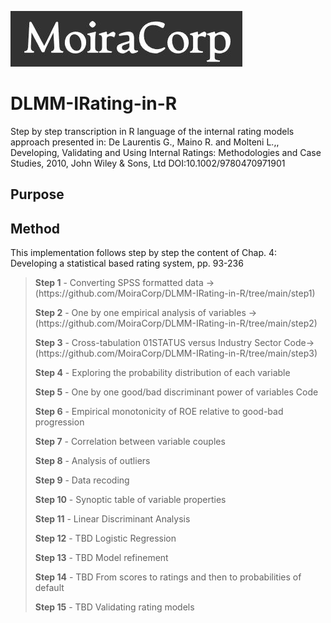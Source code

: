  ![MoiraCorp logo](/assets/images/MoiraCorp_Capture.jpg)
# DLMM-IRating-in-R
Step by step transcription in R language of the internal rating models approach presented in: De Laurentis G., Maino R. and Molteni L.,, Developing, Validating and Using Internal Ratings: Methodologies and Case Studies, 2010, John Wiley &amp; Sons, Ltd  DOI:10.1002/9780470971901 

## Purpose

## Method
This implementation follows step by step the content of Chap. 4:  Developing a statistical based rating system, pp. 93-236

> <p><strong>Step 1</strong> - Converting SPSS formatted data -> (https://github.com/MoiraCorp/DLMM-IRating-in-R/tree/main/step1)</p>
> <p><strong>Step 2</strong> - One by one empirical analysis of variables -> (https://github.com/MoiraCorp/DLMM-IRating-in-R/tree/main/step2)</p>
> <p><strong>Step 3</strong> - Cross-tabulation 01STATUS versus Industry Sector Code-> (https://github.com/MoiraCorp/DLMM-IRating-in-R/tree/main/step3)</p>
> <p><strong>Step 4</strong> - Exploring the probability distribution of each variable</p>
> <p><strong>Step 5</strong> - One by one good/bad discriminant power of variables Code</p>
> <p><strong>Step 6</strong> - Empirical monotonicity of ROE relative to good-bad progression</p>
> <p><strong>Step 7</strong> - Correlation between variable couples</p>
> <p><strong>Step 8</strong> - Analysis of outliers</p>
> <p><strong>Step 9</strong> - Data recoding</p>
> <p><strong>Step 10</strong> - Synoptic table of variable properties</p>
> <p><strong>Step 11</strong> - Linear Discriminant Analysis</p>
> <p><strong>Step 12</strong> - TBD Logistic Regression</p>
> <p><strong>Step 13</strong> - TBD Model refinement</p>
> <p><strong>Step 14</strong> - TBD From scores to ratings and then to probabilities of default</p>
> <p><strong>Step 15</strong> - TBD Validating rating models</p>
